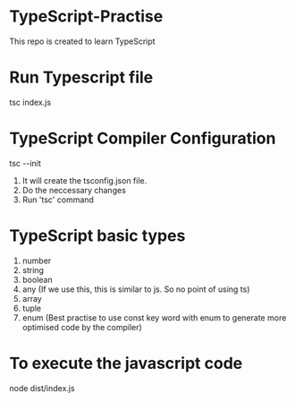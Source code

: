 # TypeScript-Practise
This repo is created to learn TypeScript

# Run Typescript file

tsc index.js

# TypeScript Compiler Configuration 

tsc --init

1. It will create the tsconfig.json file. 
2. Do the neccessary changes 
3. Run 'tsc' command 

# TypeScript basic types

1. number
2. string
3. boolean
4. any (If we use this, this is similar to js. So no point of using ts)
5. array 
6. tuple
7. enum (Best practise to use const key word with enum to generate more optimised code by the compiler)

# To execute the javascript code 

node dist/index.js